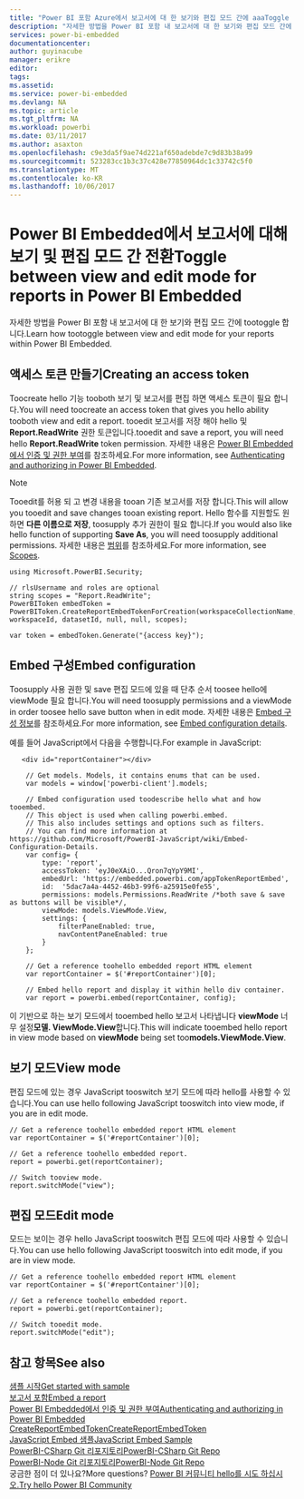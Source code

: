 ```yaml
---
title: "Power BI 포함 Azure에서 보고서에 대 한 보기와 편집 모드 간에 aaaToggle | Microsoft Docs"
description: "자세한 방법을 Power BI 포함 내 보고서에 대 한 보기와 편집 모드 간에 tootoggle 합니다."
services: power-bi-embedded
documentationcenter: 
author: guyinacube
manager: erikre
editor: 
tags: 
ms.assetid: 
ms.service: power-bi-embedded
ms.devlang: NA
ms.topic: article
ms.tgt_pltfrm: NA
ms.workload: powerbi
ms.date: 03/11/2017
ms.author: asaxton
ms.openlocfilehash: c9e3da5f9ae74d221af650adebde7c9d83b38a99
ms.sourcegitcommit: 523283cc1b3c37c428e77850964dc1c33742c5f0
ms.translationtype: MT
ms.contentlocale: ko-KR
ms.lasthandoff: 10/06/2017
---
```

# <a name="toggle-between-view-and-edit-mode-for-reports-in-power-bi-embedded"></a><span data-ttu-id="1d8a9-103">Power BI Embedded에서 보고서에 대해 보기 및 편집 모드 간 전환</span><span class="sxs-lookup"><span data-stu-id="1d8a9-103">Toggle between view and edit mode for reports in Power BI Embedded</span></span>

<span data-ttu-id="1d8a9-104">자세한 방법을 Power BI 포함 내 보고서에 대 한 보기와 편집 모드 간에 tootoggle 합니다.</span><span class="sxs-lookup"><span data-stu-id="1d8a9-104">Learn how tootoggle between view and edit mode for your reports within Power BI Embedded.</span></span>

## <a name="creating-an-access-token"></a><span data-ttu-id="1d8a9-105">액세스 토큰 만들기</span><span class="sxs-lookup"><span data-stu-id="1d8a9-105">Creating an access token</span></span>

<span data-ttu-id="1d8a9-106">Toocreate hello 기능 tooboth 보기 및 보고서를 편집 하면 액세스 토큰이 필요 합니다.</span><span class="sxs-lookup"><span data-stu-id="1d8a9-106">You will need toocreate an access token that gives you hello ability tooboth view and edit a report.</span></span> <span data-ttu-id="1d8a9-107">tooedit 보고서를 저장 해야 hello 및 **Report.ReadWrite** 권한 토큰입니다.</span><span class="sxs-lookup"><span data-stu-id="1d8a9-107">tooedit and save a report, you will need hello **Report.ReadWrite** token permission.</span></span> <span data-ttu-id="1d8a9-108">자세한 내용은 [Power BI Embedded에서 인증 및 권한 부여](power-bi-embedded-app-token-flow.md)를 참조하세요.</span><span class="sxs-lookup"><span data-stu-id="1d8a9-108">For more information, see [Authenticating and authorizing in Power BI Embedded](power-bi-embedded-app-token-flow.md).</span></span>

> [!NOTE]
> <span data-ttu-id="1d8a9-109">Tooedit를 허용 되 고 변경 내용을 tooan 기존 보고서를 저장 합니다.</span><span class="sxs-lookup"><span data-stu-id="1d8a9-109">This will allow you tooedit and save changes tooan existing report.</span></span> <span data-ttu-id="1d8a9-110">Hello 함수를 지원할도 원하면 **다른 이름으로 저장**, toosupply 추가 권한이 필요 합니다.</span><span class="sxs-lookup"><span data-stu-id="1d8a9-110">If you would also like hello function of supporting **Save As**, you will need toosupply additional permissions.</span></span> <span data-ttu-id="1d8a9-111">자세한 내용은 [범위](power-bi-embedded-app-token-flow.md#scopes)를 참조하세요.</span><span class="sxs-lookup"><span data-stu-id="1d8a9-111">For more information, see [Scopes](power-bi-embedded-app-token-flow.md#scopes).</span></span>

```
using Microsoft.PowerBI.Security;

// rlsUsername and roles are optional
string scopes = "Report.ReadWrite";
PowerBIToken embedToken = PowerBIToken.CreateReportEmbedTokenForCreation(workspaceCollectionName, workspaceId, datasetId, null, null, scopes);

var token = embedToken.Generate("{access key}");
```

## <a name="embed-configuration"></a><span data-ttu-id="1d8a9-112">Embed 구성</span><span class="sxs-lookup"><span data-stu-id="1d8a9-112">Embed configuration</span></span>

<span data-ttu-id="1d8a9-113">Toosupply 사용 권한 및 save 편집 모드에 있을 때 단추 순서 toosee hello에 viewMode 필요 합니다.</span><span class="sxs-lookup"><span data-stu-id="1d8a9-113">You will need toosupply permissions and a viewMode in order toosee hello save button when in edit mode.</span></span> <span data-ttu-id="1d8a9-114">자세한 내용은 [Embed 구성 정보](https://github.com/Microsoft/PowerBI-JavaScript/wiki/Embed-Configuration-Details)를 참조하세요.</span><span class="sxs-lookup"><span data-stu-id="1d8a9-114">For more information, see [Embed configuration details](https://github.com/Microsoft/PowerBI-JavaScript/wiki/Embed-Configuration-Details).</span></span>

<span data-ttu-id="1d8a9-115">예를 들어 JavaScript에서 다음을 수행합니다.</span><span class="sxs-lookup"><span data-stu-id="1d8a9-115">For example in JavaScript:</span></span>

```
   <div id="reportContainer"></div>

    // Get models. Models, it contains enums that can be used.
    var models = window['powerbi-client'].models;

    // Embed configuration used toodescribe hello what and how tooembed.
    // This object is used when calling powerbi.embed.
    // This also includes settings and options such as filters.
    // You can find more information at https://github.com/Microsoft/PowerBI-JavaScript/wiki/Embed-Configuration-Details.
    var config= {
        type: 'report',
        accessToken: 'eyJ0eXAiO...Qron7qYpY9MI',
        embedUrl: 'https://embedded.powerbi.com/appTokenReportEmbed',
        id:  '5dac7a4a-4452-46b3-99f6-a25915e0fe55',
        permissions: models.Permissions.ReadWrite /*both save & save as buttons will be visible*/,
        viewMode: models.ViewMode.View,
        settings: {
            filterPaneEnabled: true,
            navContentPaneEnabled: true
        }
    };

    // Get a reference toohello embedded report HTML element
    var reportContainer = $('#reportContainer')[0];

    // Embed hello report and display it within hello div container.
    var report = powerbi.embed(reportContainer, config);
```

<span data-ttu-id="1d8a9-116">이 기반으로 하는 보기 모드에서 tooembed hello 보고서 나타냅니다 **viewMode** 너무 설정**모델. ViewMode.View**합니다.</span><span class="sxs-lookup"><span data-stu-id="1d8a9-116">This will indicate tooembed hello report in view mode based on **viewMode** being set too**models.ViewMode.View**.</span></span>

## <a name="view-mode"></a><span data-ttu-id="1d8a9-117">보기 모드</span><span class="sxs-lookup"><span data-stu-id="1d8a9-117">View mode</span></span>

<span data-ttu-id="1d8a9-118">편집 모드에 있는 경우 JavaScript tooswitch 보기 모드에 따라 hello를 사용할 수 있습니다.</span><span class="sxs-lookup"><span data-stu-id="1d8a9-118">You can use hello following JavaScript tooswitch into view mode, if you are in edit mode.</span></span>

```
// Get a reference toohello embedded report HTML element
var reportContainer = $('#reportContainer')[0];

// Get a reference toohello embedded report.
report = powerbi.get(reportContainer);

// Switch tooview mode.
report.switchMode("view");

```

## <a name="edit-mode"></a><span data-ttu-id="1d8a9-119">편집 모드</span><span class="sxs-lookup"><span data-stu-id="1d8a9-119">Edit mode</span></span>

<span data-ttu-id="1d8a9-120">모드는 보이는 경우 hello JavaScript tooswitch 편집 모드에 따라 사용할 수 있습니다.</span><span class="sxs-lookup"><span data-stu-id="1d8a9-120">You can use hello following JavaScript tooswitch into edit mode, if you are in view mode.</span></span>

```
// Get a reference toohello embedded report HTML element
var reportContainer = $('#reportContainer')[0];

// Get a reference toohello embedded report.
report = powerbi.get(reportContainer);

// Switch tooedit mode.
report.switchMode("edit");

```

## <a name="see-also"></a><span data-ttu-id="1d8a9-121">참고 항목</span><span class="sxs-lookup"><span data-stu-id="1d8a9-121">See also</span></span>

[<span data-ttu-id="1d8a9-122">샘플 시작</span><span class="sxs-lookup"><span data-stu-id="1d8a9-122">Get started with sample</span></span>](power-bi-embedded-get-started-sample.md)  
[<span data-ttu-id="1d8a9-123">보고서 포함</span><span class="sxs-lookup"><span data-stu-id="1d8a9-123">Embed a report</span></span>](power-bi-embedded-embed-report.md)  
[<span data-ttu-id="1d8a9-124">Power BI Embedded에서 인증 및 권한 부여</span><span class="sxs-lookup"><span data-stu-id="1d8a9-124">Authenticating and authorizing in Power BI Embedded</span></span>](power-bi-embedded-app-token-flow.md)  
[<span data-ttu-id="1d8a9-125">CreateReportEmbedToken</span><span class="sxs-lookup"><span data-stu-id="1d8a9-125">CreateReportEmbedToken</span></span>](https://docs.microsoft.com/dotnet/api/microsoft.powerbi.security.powerbitoken?redirectedfrom=MSDN#methods_)  
[<span data-ttu-id="1d8a9-126">JavaScript Embed 샘플</span><span class="sxs-lookup"><span data-stu-id="1d8a9-126">JavaScript Embed Sample</span></span>](https://microsoft.github.io/PowerBI-JavaScript/demo/)  
[<span data-ttu-id="1d8a9-127">PowerBI-CSharp Git 리포지토리</span><span class="sxs-lookup"><span data-stu-id="1d8a9-127">PowerBI-CSharp Git Repo</span></span>](https://github.com/Microsoft/PowerBI-CSharp)  
[<span data-ttu-id="1d8a9-128">PowerBI-Node Git 리포지토리</span><span class="sxs-lookup"><span data-stu-id="1d8a9-128">PowerBI-Node Git Repo</span></span>](https://github.com/Microsoft/PowerBI-Node)  
<span data-ttu-id="1d8a9-129">궁금한 점이 더 있나요?</span><span class="sxs-lookup"><span data-stu-id="1d8a9-129">More questions?</span></span> [<span data-ttu-id="1d8a9-130">Power BI 커뮤니티 hello를 시도 하십시오.</span><span class="sxs-lookup"><span data-stu-id="1d8a9-130">Try hello Power BI Community</span></span>](http://community.powerbi.com/)
